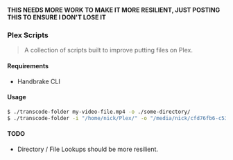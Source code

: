 **THIS NEEDS MORE WORK TO MAKE IT MORE RESILIENT, JUST POSTING THIS TO ENSURE I DON'T LOSE IT**

### Plex Scripts

> A collection of scripts built to improve putting files on Plex.

#### Requirements

- Handbrake CLI

#### Usage

```sh
$ ./transcode-folder my-video-file.mp4 -o ./some-directory/
$ ./transcode-folder -i "/home/nick/Plex/" -o "/media/nick/cfd76fb6-c538-4b47-a1a9-74bf469c5b78"
```

#### TODO

- Directory / File Lookups should be more resilient.